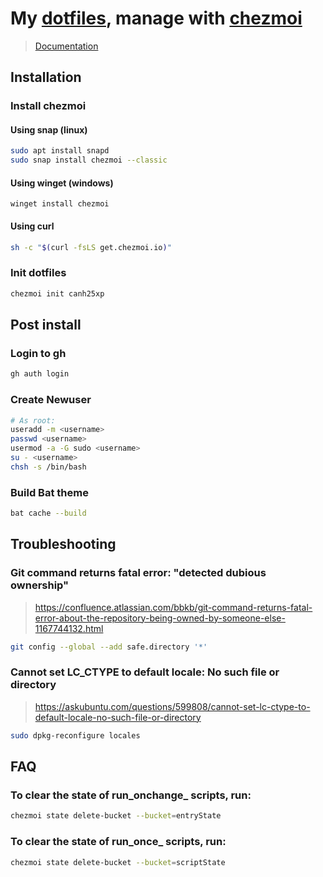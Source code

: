 # My [dotfiles](https://github.com/canh25xp/dotfiles), manage with [chezmoi](https://github.com/canh25xp/dotfiles)
> [Documentation](https://www.chezmoi.io/)

## Installation

### Install chezmoi

#### Using snap (linux)
```sh
sudo apt install snapd
sudo snap install chezmoi --classic
```

#### Using winget (windows)
```pwsh
winget install chezmoi
```

#### Using curl
```bash
sh -c "$(curl -fsLS get.chezmoi.io)"
```

### Init dotfiles

```sh
chezmoi init canh25xp
```

## Post install

### Login to gh

```sh
gh auth login
```

### Create Newuser

```sh
# As root:
useradd -m <username>
passwd <username>
usermod -a -G sudo <username>
su - <username>
chsh -s /bin/bash
```

### Build Bat theme

```sh
bat cache --build
```

## Troubleshooting

### Git command returns fatal error: "detected dubious ownership"
> https://confluence.atlassian.com/bbkb/git-command-returns-fatal-error-about-the-repository-being-owned-by-someone-else-1167744132.html

```sh
git config --global --add safe.directory '*'
```

### Cannot set LC_CTYPE to default locale: No such file or directory
> https://askubuntu.com/questions/599808/cannot-set-lc-ctype-to-default-locale-no-such-file-or-directory

```sh
sudo dpkg-reconfigure locales
```

## FAQ


### To clear the state of run_onchange_ scripts, run:

```sh
chezmoi state delete-bucket --bucket=entryState
```

### To clear the state of run_once_ scripts, run:

```sh
chezmoi state delete-bucket --bucket=scriptState
```
